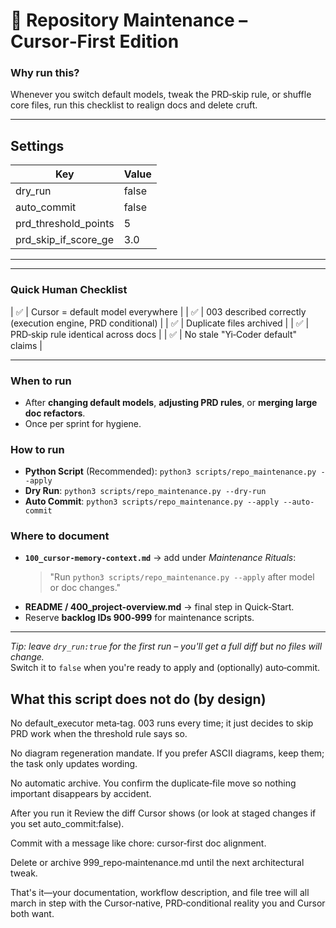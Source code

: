 <!-- template_version: 1.2  |  runs_with: 003_process-task-list.md -->
<!-- purpose: One‑shot repo tidy‑up after model or workflow changes -->

# 🔧 Repository Maintenance – Cursor‑First Edition

### Why run this?
Whenever you switch default models, tweak the PRD‑skip rule, or shuffle core files, run this checklist to realign docs and delete cruft.

---

## Settings
| Key | Value |
|-----|-------|
| dry_run | false  <!-- change to false to auto‑apply edits --> |
| auto_commit | false |
| prd_threshold_points | 5 |
| prd_skip_if_score_ge | 3.0 |

---

<!--
AI-TASK-PAYLOAD:
backlog_id: B-999
tasks:
  - id: T‑1
    title: Align model references to "Cursor‑Native AI (default); Mistral & Yi optional"
    agent: plan
    points: 2
    done_when: >
      400_system-overview_advanced_features.md, 201_model-configuration.md, and
      both 100_cursor-memory-context.md copies reference Cursor as default.

  - id: T‑2
    title: Clarify 003 role across docs
    agent: plan
    points: 2
    depends_on: [T‑1]
    done_when: >
      All docs say "003_process-task-list.md is the execution engine;
      it loads whether or not a PRD was created."

  - id: T‑3
    title: Remove or archive duplicate files
    agent: plan
    points: 1
    done_when: >
      Only one canonical copy of 000_backlog.md and 003_process-task-list.md
      remains in the main tree; older copies moved to /docs/legacy or deleted.

  - id: T‑4
    title: Validate PRD‑skip rule wording
    agent: plan
    points: 1
    done_when: >
      100_cursor-memory-context.md and 100_backlog-guide.md both state:
      "Skip PRD when points<5 AND score_total≥3.0".

  - id: T‑5
    title: Contradiction scan
    agent: code
    points: 2
    done_when: >
      Repo grep shows zero hits for
      /(yi-coder.*default|mistral 7b instruct.*default|003 optional)/
      outside /docs/legacy.

  - id: T‑6
    title: Commit (manual ok)
    agent: plan
    points: 0.5
    done_when: >
      All edits staged and you have either committed or chosen to commit later.
-->

---

### Quick Human Checklist
| ✅ | Cursor = default model everywhere |
| ✅ | 003 described correctly (execution engine, PRD conditional) |
| ✅ | Duplicate files archived |
| ✅ | PRD‑skip rule identical across docs |
| ✅ | No stale "Yi‑Coder default" claims |

---

### When to run
* After **changing default models**, **adjusting PRD rules**, or **merging large doc refactors**.  
* Once per sprint for hygiene.

### How to run
* **Python Script** (Recommended): `python3 scripts/repo_maintenance.py --apply`
* **Dry Run**: `python3 scripts/repo_maintenance.py --dry-run`
* **Auto Commit**: `python3 scripts/repo_maintenance.py --apply --auto-commit`

### Where to document
* **`100_cursor-memory-context.md`** → add under *Maintenance Rituals*:  
  > "Run `python3 scripts/repo_maintenance.py --apply` after model or doc changes."  
* **README / 400_project-overview.md** → final step in Quick‑Start.  
* Reserve **backlog IDs 900‑999** for maintenance scripts.

---

*Tip: leave `dry_run:true` for the first run – you'll get a full diff but no files will change.*  
Switch it to `false` when you're ready to apply and (optionally) auto‑commit.

## What this script does not do (by design)
No default_executor meta‑tag. 003 runs every time; it just decides to skip PRD work when the threshold rule says so.

No diagram regeneration mandate. If you prefer ASCII diagrams, keep them; the task only updates wording.

No automatic archive. You confirm the duplicate‑file move so nothing important disappears by accident.

After you run it
Review the diff Cursor shows (or look at staged changes if you set auto_commit:false).

Commit with a message like chore: cursor‑first doc alignment.

Delete or archive 999_repo‑maintenance.md until the next architectural tweak.

That's it—your documentation, workflow description, and file tree will all march in step with the Cursor‑native, PRD‑conditional reality you and Cursor both want. 